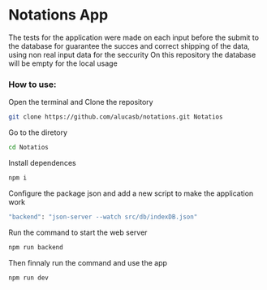 # Notations App 
The tests for the application were made on each input before the submit to the database for guarantee the succes and correct shipping of the data, using non real input data for the seccurity
On this repository the database will be empty for the local usage 
### How to use:
Open the terminal and Clone the repository 
```sh
git clone https://github.com/alucasb/notations.git Notatios
```
Go to the diretory 
```sh
cd Notatios 
```
Install dependences 
```sh
npm i
```
Configure the package json and add a new script to make the application work
```sh
"backend": "json-server --watch src/db/indexDB.json"
```
Run the command to start the web server
```sh
npm run backend
```
Then finnaly run the command and use the app
```sh
npm run dev
```
